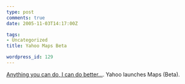 ```yaml
---
type: post
comments: true
date: 2005-11-03T14:17:00Z

tags:
- Uncategorized
title: Yahoo Maps Beta

wordpress_id: 129
---
```


[Anything you can do, I can do better…](http://maps.yahoo.com/beta/). Yahoo launches Maps (Beta).
